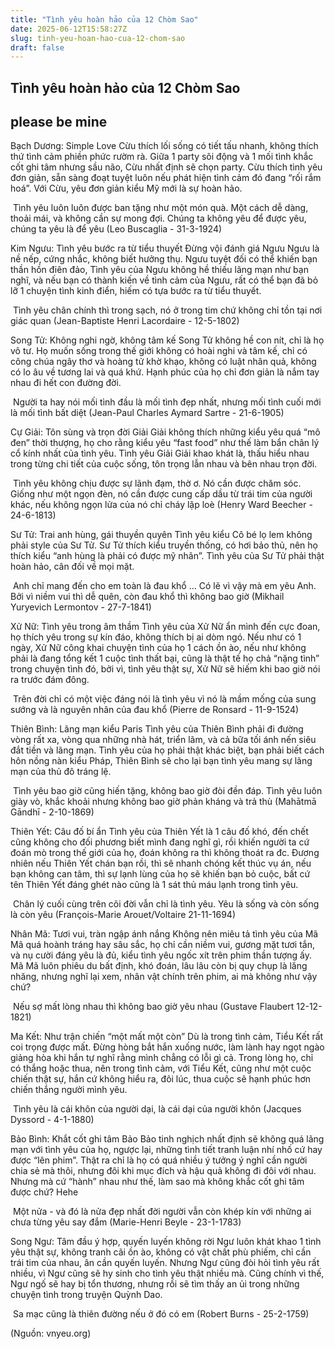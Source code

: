 ```yaml
---
title: "Tình yêu hoàn hảo của 12 Chòm Sao"
date: 2025-06-12T15:58:27Z
slug: tinh-yeu-hoan-hao-cua-12-chom-sao
draft: false
---
```


## Tình yêu hoàn hảo của 12 Chòm Sao

## please be mine

Bạch Dương: Simple Love
Cừu thích lối sống có tiết tấu nhanh, không thích thứ tình cảm phiền phức rườm rà. Giữa 1 party sôi động và 1 mối tình khắc cốt ghi tâm nhưng sầu não, Cừu nhất định sẽ chọn party. Cừu thích tình yêu đơn giản, sẵn sàng đoạt tuyệt luôn nếu phát hiện tình cảm đó đang “rối rắm hoá”. Với Cừu, yêu đơn giản kiểu Mỹ mới là sự hoàn hảo.
 
​ 
Tình yêu luôn luôn được ban tặng như một món quà. Một cách dễ dàng, thoải mái, và không cần sự mong đợi. Chúng ta không yêu để được yêu, chúng ta yêu là để yêu (Leo Buscaglia - 31-3-1924)
 
Kim Ngưu: Tình yêu bước ra từ tiểu thuyết
Đừng vội đánh giá Ngưu Ngưu là nề nếp, cứng nhắc, không biết hưởng thụ. Ngưu tuyệt đối có thể khiến bạn thần hồn điên đảo, Tình yêu của Ngưu không hề thiếu lãng mạn như bạn nghĩ, và nếu bạn có thành kiến về tình cảm của Ngưu, rất có thể bạn đã bỏ lỡ 1 chuyện tình kinh điển, hiếm có tựa bước ra từ tiểu thuyết.
 
​ 
Tình yêu chân chính thì trong sạch, nó ở trong tim chứ không chỉ tồn tại nơi giác quan (Jean-Baptiste Henri Lacordaire - 12-5-1802)
 
Song Tử: Không nghi ngờ, không tâm kế
Song Tử không hề con nít, chỉ là họ vô tư. Họ muốn sống trong thế giới không có hoài nghi và tâm kế, chỉ có công chúa ngây thơ và hoàng tử khờ khạo, không có luật nhân quả, không có lo âu về tương lai và quá khứ. Hạnh phúc của họ chỉ đơn giản là nắm tay nhau đi hết con đường đời.
 
​ 
Người ta hay nói mối tình đầu là mối tình đẹp nhất, nhưng mối tình cuối mới là mối tình bất diệt (Jean-Paul Charles Aymard Sartre - 21-6-1905)
 
Cự Giải: Tôn sùng và trọn đời
Giải Giải không thích những kiểu yêu quá “mô đen” thời thượng, họ cho rằng kiểu yêu “fast food” như thế làm bẩn chân lý cổ kính nhất của tình yêu. Tình yêu Giải Giải khao khát là, thấu hiểu nhau trong từng chi tiết của cuộc sống, tôn trọng lẫn nhau và bên nhau trọn đời.
 


	
	
​ ​Tình yêu không chịu được sự lãnh đạm, thờ ơ. Nó cần được chăm sóc. Giống như một ngọn đèn, nó cần được cung cấp dầu từ trái tim của người khác, nếu không ngọn lửa của nó chỉ cháy lập loè (Henry Ward Beecher - 24-6-1813)
 
Sư Tử: Trai anh hùng, gái thuyền quyên
Tình yêu kiểu Cô bé lọ lem không phải style của Sư Tử. Sư Tử thích kiểu truyền thống, có hơi bảo thủ, nên họ thích kiểu “anh hùng là phải có được mỹ nhân”. Tình yêu của Sư Tử phải thật hoàn hảo, cân đối về mọi mặt.
 
​ 
Anh chỉ mang đến cho em toàn là đau khổ ... Có lẽ vì vậy mà em yêu Anh. Bởi vì niềm vui thì dễ quên, còn đau khổ thì không bao giờ (Mikhail Yuryevich Lermontov - 27-7-1841)
 
Xử Nữ: Tình yêu trong âm thầm
Tình yêu của Xử Nữ ẩn mình đến cực đoan, họ thích yêu trong sự kín đáo, không thích bị ai dòm ngó. Nếu như có 1 ngày, Xử Nữ công khai chuyện tình của họ 1 cách ồn ào, nếu như không phải là đang tổng kết 1 cuộc tình thất bại, cũng là thật tế họ chả “nặng tình” trong chuyện tình đó, bởi vì, tình yêu thật sự, Xử Nữ sẽ hiếm khi bao giờ nói ra trước đám đông.
 
​ ​Trên đời chỉ có một việc đáng nói là tình yêu vì nó là mầm mống của sung sướng và là nguyên nhân của đau khổ (Pierre de Ronsard - 11-9-1524)
 
Thiên Bình: Lãng mạn kiểu Paris
Tình yêu của Thiên Bình phải đi đường vòng rất xa, vòng qua những nhà hát, triển lãm, và cả bữa tối ánh nến siêu đắt tiền và lãng mạn. Tình yêu của họ phải thật khác biệt, bạn phải biết cách hôn nồng nàn kiểu Pháp, Thiên Bình sẽ cho lại bạn tình yêu mang sự lãng mạn của thủ đô tráng lệ.
 
​ ​Tình yêu bao giờ cũng hiến tặng, không bao giờ đòi đền đáp. Tình yêu luôn giày vò, khắc khoải nhưng không bao giờ phản kháng và trả thù (Mahātmā Gāndhī - 2-10-1869)
 
Thiên Yết: Câu đố bí ẩn
Tình yêu của Thiên Yết là 1 câu đố khó, đến chết cũng không cho đối phương biết mình đang nghĩ gì, rồi khiến người ta cứ đoán mò trong thế giới của họ, đoán không ra thì không thoát ra đc. Đương nhiên nếu Thiên Yết chán bạn rồi, thì sẽ nhanh chóng kết thúc vụ án, nếu bạn không can tâm, thì sự lạnh lùng của họ sẽ khiến bạn bỏ cuộc, bất cứ tên Thiên Yết đáng ghét nào cũng là 1 sát thủ máu lạnh trong tình yêu.
 
​ ​Chân lý cuối cùng trên cõi đời vẫn chỉ là tình yêu. Yêu là sống và còn sống là còn yêu (François-Marie Arouet/Voltaire 21-11-1694)
 
Nhân Mã: Tươi vui, tràn ngập ánh nắng
Không nên miêu tả tình yêu của Mã Mã quá hoành tráng hay sâu sắc, họ chỉ cần niềm vui, gương mặt tươi tắn, và nụ cười đáng yêu là đủ, kiểu tình yêu ngốc xít trên phim thần tượng ấy. Mã Mã luôn phiêu du bất định, khó đoán, lâu lâu còn bị quy chụp là lăng nhăng, nhưng nghĩ lại xem, nhân vật chính trên phim, ai mà không như vậy chứ?
 
​ ​Nếu sợ mất lòng nhau thì không bao giờ yêu nhau (Gustave Flaubert 12-12-1821)
 
Ma Kết: Như trận chiến “một mất một còn”
Dù là trong tình cảm, Tiểu Kết rất coi trọng được mất. Đừng hòng bắt hắn xuống nước, làm lành hay ngọt ngào giảng hòa khi hắn tự nghĩ rằng mình chẳng có lỗi gì cả. Trong lòng họ, chỉ có thắng hoặc thua, nên trong tình cảm, với Tiểu Kết, cũng như một cuộc chiến thật sự, hắn cứ không hiểu ra, đôi lúc, thua cuộc sẽ hạnh phúc hơn chiến thắng người mình yêu.
 
​ ​Tình yêu là cái khôn của người dại, là cái dại của người khôn (Jacques Dyssord - 4-1-1880)
 
Bảo Bình: Khắt cốt ghi tâm
Bảo Bảo tinh nghịch nhất định sẽ không quá lãng mạn với tình yêu của họ, ngược lại, những tình tiết tranh luận nhí nhố cứ hay được “lên phim”. Thật ra chỉ là họ có quá nhiều ý tưởng ý nghĩ cần người chia sẻ mà thôi, nhưng đôi khi mục đích và hậu quả không đi đôi với nhau. Nhưng mà cứ “hành” nhau như thế, làm sao mà không khắc cốt ghi tâm được chứ? Hehe
 
​ 
Một nửa - và đó là nửa đẹp nhất đời người vẫn còn khép kín với những ai chưa từng yêu say đắm (Marie-Henri Beyle - 23-1-1783)
 
Song Ngư: Tâm đầu ý hợp, quyến luyến không rời
Ngư luôn khát khao 1 tình yêu thật sự, không tranh cãi ồn ào, không có vật chất phù phiếm, chỉ cần trái tim của nhau, ân cần quyến luyến. Nhưng Ngư cũng đòi hỏi tình yêu rất nhiều, vì Ngư cũng sẽ hy sinh cho tình yêu thật nhiều mà. Cũng chính vì thế, Ngư ngố sẽ hay bị tổn thương, nhưng rồi sẽ tìm thấy an ủi trong những chuyện tình trong truyện Quỳnh Dao.
 
​ ​Sa mạc cũng là thiên đường nếu ở đó có em (Robert Burns - 25-2-1759)
 
(Nguồn: vnyeu.org)